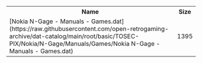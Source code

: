 <table>
<tr><th>Name</th><th>Size</th></tr>
<tr><td>
[Nokia N-Gage - Manuals - Games.dat](https://raw.githubusercontent.com/open-retrogaming-archive/dat-catalog/main/root/basic/TOSEC-PIX/Nokia/N-Gage/Manuals/Games/Nokia N-Gage - Manuals - Games.dat)
</td><td>1395</td></tr>
</table>
